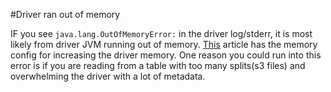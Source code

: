 #Driver ran out of memory

IF you see ```java.lang.OutOfMemoryError:```  in the driver log/stderr, it is most likely from driver JVM running out of memory. [This](https://manuals.netflix.net/view/sparkdocs/mkdocs/master/memory-configuration/#driver-ran-out-of-jvm-memory) article has the memory config for increasing the driver memory. One reason you could run into this error is
if you are reading from a table with too many splits(s3 files) and overwhelming the driver with a lot of metadata.



